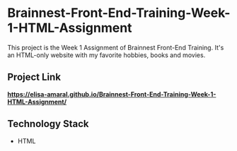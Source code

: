 # Brainnest-Front-End-Training-Week-1-HTML-Assignment

This project is the Week 1 Assignment of Brainnest Front-End Training. It's an HTML-only website with my favorite hobbies, books and movies.

## Project Link

**https://elisa-amaral.github.io/Brainnest-Front-End-Training-Week-1-HTML-Assignment/**

## Technology Stack

+ HTML
